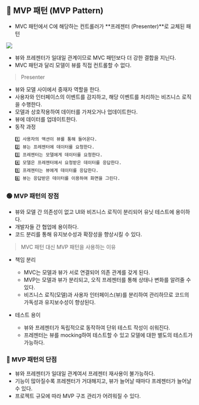 ## 🌟 MVP 패턴 (MVP Pattern)

- MVC 패턴에서 C에 해당하는 컨트롤러가 **프레젠터 (Presenter)**로 교체된 패턴

<img src="https://github.com/JeongwooHam/FE_Study_Logs/assets/123251211/649261d9-0ec7-4707-8553-a4be89670c2d"/>

- 뷰와 프레젠터가 일대일 관계이므로 MVC 패턴보다 더 강한 결합을 지닌다.
- MVC 패턴과 달리 모델이 뷰를 직접 컨트롤할 수 없다.

> Presenter

- 뷰와 모델 사이에서 중재자 역할을 한다.
- 사용자와 인터페이스의 이벤트를 감지하고, 해당 이벤트를 처리하는 비즈니스 로직을 수행한다.
- 모델과 상호작용하여 데이터를 가져오거나 업데이트한다.
- 뷰에 데이터를 업데이트한다.
- 동작 과정
  ```
  1️⃣ 사용자의 액션이 뷰를 통해 들어온다.
  2️⃣ 뷰는 프레젠터에 데이터를 요청한다.
  3️⃣ 프레젠터는 모델에게 데이터를 요청한다.
  4️⃣ 모델은 프레젠터에서 요청받은 데이터를 응답한다.
  5️⃣ 프레젠터는 뷰에게 데이터를 응답한다.
  6️⃣ 뷰는 응답받은 데이터를 이용하여 화면을 그린다.
  ```

### 🟢 MVP 패턴의 장점

- 뷰와 모델 간 의존성이 없고 UI와 비즈니스 로직이 분리되어 유닛 테스트에 용이하다.
- 개발자들 간 협업에 용이하다.
- 코드 분리를 통해 유지보수성과 확장성을 향상시킬 수 있다.

> MVC 패턴 대신 MVP 패턴을 사용하는 이유

- 책임 분리

  - MVC는 모델과 뷰가 서로 연결되어 의존 관계를 갖게 된다.
  - MVP는 모델과 뷰가 분리되고, 오직 프레젠터를 통해 상태나 변화를 알려줄 수 있다.
  - 비즈니스 로직(모델)과 사용자 인터페이스(뷰)를 분리하여 관리하므로 코드의 가독성과 유지보수성이 향상된다.

- 테스트 용이
  - 뷰와 프레젠터가 독립적으로 동작하여 단위 테스트 작성이 쉬워진다.
  - 프레젠터는 뷰를 mocking하여 테스트할 수 있고 모델에 대한 별도의 테스트가 가능하다.

### 🔴 MVP 패턴의 단점

- 뷰와 프레젠터가 일대일 관계여서 프레젠터 재사용이 불가능하다.
- 기능이 많아질수록 프레젠터가 거대해지고, 뷰가 늘어날 때마다 프레젠터가 늘어날 수 있다.
- 프로젝트 규모에 따라 MVP 구조 관리가 어려워질 수 있다.
